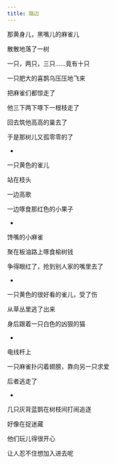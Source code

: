 ```yaml
---
title: 路边
---
```


那黄身儿，黑嘴儿的麻雀儿

散散地落了一树

一只，两只，三只……竟有十只

一只肥大的喜鹊乌压压地飞来

把麻雀们都惊走了

他三下两下啄下一根枝走了

回去筑他高高的巢去了

于是那树儿又孤零零的了

*

一只黄色的雀儿

站在枝头

一边高歌

一边啄食那红色的小果子

*

馋嘴的小麻雀

聚在板油路上啄食榆树钱

争得眼红了，抢到别人家的嘴里去了

*

一只黄色的很好看的雀儿，受了伤

从草丛里逃了出来

身后跟着一只白色的凶狠的猫

*

电线杆上

一只麻雀扑闪着翅膀，靠向另一只求爱

后者逃走了

*

几只灰背蓝鹊在树枝间打闹追逐

好像在捉迷藏

他们玩儿得很开心

让人忍不住想加入进去呢